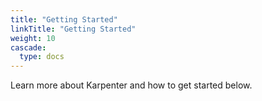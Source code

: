 ```yaml
---
title: "Getting Started"
linkTitle: "Getting Started"
weight: 10
cascade:
  type: docs
---
```


 Learn more about Karpenter and how to get started below.
